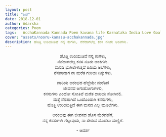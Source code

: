 ```yaml
---
layout: post
title: "ತೀರ"
date: 2018-12-01
author: Adarsha
categories: Poem
tags:	AcchaKannada Kannada Poem kavana life Karnataka India Love Goal Achivement Dreams Path Life guri kanasu aim
cover: "assets/nooru-kanasu-acchakannada.jpg"
description: ಹೊತ್ತಿ ಉರಿಯುತಿವೆ ನನ್ನ ಕಂಗಳು, ನೆನೆದಾಗಲೆಲ್ಲ ಕನಸ ನೂರು ಅಂಕಿಗಳು.
---
```


<p align ="center">ಹೊತ್ತಿ ಉರಿಯುತಿವೆ ನನ್ನ ಕಂಗಳು,<br>
ನೆನೆದಾಗಲೆಲ್ಲ ಕನಸ ನೂರು ಅಂಕಿಗಳು.<br>
ಮನದಿ ಭುಗಿಲೇಳುತ್ತಿವೆ ಹಿರಿಯ ಅಲೆಗಳು,<br>
ನೆನಪಾದಾಗ ನಾ ಮರೆತ ಗುರಿಯ ದಿಕ್ಕುಗಳು.</p><!--more-->

<p align ="center">ದಾರಿಯ ಆರಂಭದ ಹೆಜ್ಜೆಯೇ ಮರೆತಿದೆ<br>
ಜೀವನದ ಆಗುಹೋಗುಗಳಲಿ,<br>
ಕನಸುಗಳು ಎಂದೋ ಸೋತಿವೆ ಮರೆತ ದಾರಿಯ ಸೋಗಿನಲಿ.<br>
ಮತ್ತೆ ನೆನಪಾಗಿವೆ ಒಂದೊಂದಾಗಿ ಕನಸುಗಳು,<br>
ಹೊತ್ತಿ ಉರಿಯುತ್ತಿದೆ ಈಗ ಮನದ ಎಲ್ಲ ಮೂಲೆಗಳು.</p>

<p align ="center">ಆರಂಭವು ಈಗ ಜೀವನದ ಹೊಸ ಮೆರವಣಿಗೆ,<br>
ನನ್ನ ಕನಸುಗಳು ಗೆಲ್ಲುವುದು, ನಾ ಸೇರುವ ಮೊದಲು ಮಣ್ಣಿಗೆ.</p>

<p align ="center">- ಆದರ್ಶ</p>
